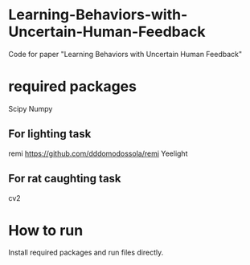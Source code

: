 # Learning-Behaviors-with-Uncertain-Human-Feedback
Code for paper "Learning Behaviors with Uncertain Human Feedback"
# required packages
Scipy
Numpy
## For lighting task
remi https://github.com/dddomodossola/remi
Yeelight
## For rat caughting task
cv2

# How to run
Install required packages and run files directly.
